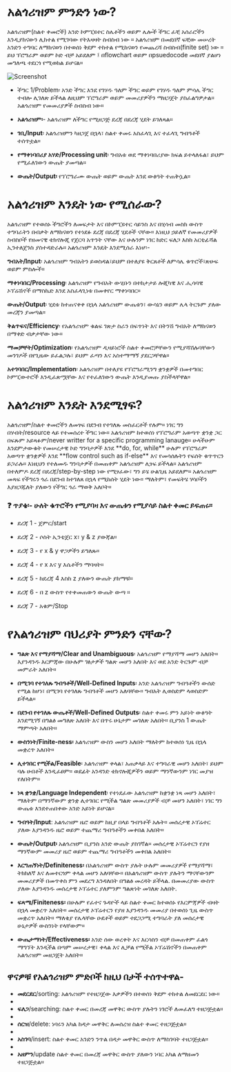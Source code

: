 
<h1>አልጎሪዝም ምንድን ነው?</h1>
<p>

አልጎሪዝም(ስልተ ቀመሮች) አንድ ኮምፒዩተር ስሌቶችን ወይም ሌሎች ችግር ፈቺ አሰራሮችን እንዲያከናውን ሊከተል የሚገባው የትእዛዛት ስብስብ ነው ። አልጎሪዝም በመደበኛ ፍቺው መሠረት አንድን ተግባር ለማከናወን በተወሰነ ቅደም ተከተል የሚከናወን የመጨረሻ ስብስብ(finite set) ነው ። ይህ ፕሮግራም ወይም ኮድ ብቻ አይደለም ፤ በflowchart ወይም በpsuedocode መደበኛ ያልሆነ መግለጫ ተደርጎ የሚወከል ይሆናል።
</p>


![Screenshot](https://github.com/HenokB/Algorithms-in-Amharic/assets/46082799/58dda912-4bf7-466f-b77c-a9cfa017821b)



- ችግር 1/Problem፡ አንድ ችግር እንደ የገሃዱ ዓለም ችግር ወይም የገሃዱ ዓለም ምሳሌ ችግር ተብሎ ሊገለጽ ይችላል ለዚህም ፕሮግራም ወይም መመሪያዎችን ማዘጋጀት ያስፈልግዎታል። አልጎሪዝም የመመሪያዎች ስብስብ ነው።

- **አልጎሪዝም፡**- አልጎሪዝም ለችግር የሚዘጋጅ ደረጃ በደረጃ ሂደት ይገለጻል። </br>
- **ገቢ/Input**፡ አልጎሪዝምን ካዘጋጀ በኋላ፣ ስልተ ቀመሩ አስፈላጊ እና ተፈላጊ ግብዓቶች ተሰጥቷል።</br>
- **የማቀነባበሪያ አሃድ/Processing unit**፡ ግብአቱ ወደ ማቀነባበሪያው ክፍል ይተላለፋል፣ ይህም የሚፈለገውን ውጤት ያመጣል።</br>
- **ውጤት/Output፡** የፕሮግራሙ ውጤት ወይም ውጤት እንደ ውፅዓት ተጠቅሷል።</br>




<h1>አልጎሪዝም እንዴት ነው የሚሰራው?</h1>
<p>
አልጎሪዝም የተወሰኑ ችግሮችን ለመፍታት እና በኮምፒዩተር ሳይንስ እና በሂሳብ መስክ ውስጥ ተግባራትን በብቃት ለማከናወን የተነደፉ ደረጃ በደረጃ ሂደቶች ናቸው። እነዚህ ኃይለኛ የመመሪያዎች ስብስቦች የዘመናዊ ቴክኖሎጂ የጀርባ አጥንት ናቸው እና ሁሉንም ነገር ከድር ፍለጋ እስከ አርቲፊሻል ኢንተለጀንስ ያስተዳድራሉ። አልጎሪዝም እንዴት እንደሚሰራ እነሆ፡-

**ግብአት/Input**፡ አልጎሪዝም ግብአትን ይወስዳል፣ይህም በተለያዩ ቅርጸቶች ለምሳሌ ቁጥሮች፣ጽሁፍ ወይም ምስሎች።

**ማቀነባበር/Processing**፡ አልጎሪዝም የግብአት ውሂቡን በተከታታይ ሎጂካዊ እና ሒሳባዊ ኦፕሬሽኖች በማስኬድ እንደ አስፈላጊነቱ በመቀየር ማቀነባበር።

**ውጤት/Output**፡ ሂደቱ ከተጠናቀቀ በኋላ አልጎሪዝም ውጤቱን፣ ውሳኔን ወይም ሌላ ትርጉም ያለው መረጃን ያመጣል።

**ቅልጥፍና/Efficiency**፡ የአልጎሪዝም ቁልፍ ገጽታ ስራን በፍጥነት እና በትንሽ ግብአት ለማከናወን በማቀድ ብቃታቸው ነው።

**ማመቻቸት/Optimization**፡ የአልጎሪዝም ዲዛይነሮች ስልተ ቀመሮቻቸውን የሚያሻሽሉባቸውን መንገዶች በየጊዜው ይፈልጋሉ፣ ይህም ፈጣን እና አስተማማኝ ያደርጋቸዋል።

**አተገባበር/Implementation**፡ አልጎሪዝም በተለያዩ የፕሮግራሚንግ ቋንቋዎች በመተግበር ኮምፒውተሮች እንዲፈጽሟቸው እና የተፈለገውን ውጤት እንዲያመጡ ያስችላቸዋል።
</p>

<h1>አልጎሪዝም እንዴት እንደሚፃፍ?</h1>

<p>
አልጎሪዝም/ስልተ ቀመሮችን ለመፃፍ በደንብ የተገለጹ መስፈርቶች የሉም። ነገር ግን በሃብት/resource ላይ የተመሰረተ ችግር ነው። አልጎሪዝም ከተወሰነ የፕሮግራም አወጣጥ ቋንቋ ጋር በፍጹም አይጻፉም/never writter for a specific programming lanauge።
ሁላችሁም እንደምታውቁት የመሠረታዊ ኮድ ግንባታዎች እንደ **do, for, while** ሁሉም የፕሮግራም አወጣጥ ቋንቋዎች እንደ **flow control such as if-else** እና የመሳሰሉትን የፍሰት ቁጥጥርን ይጋራሉ። እነዚህን የተለመዱ ግንባታዎች በመጠቀም አልጎሪዝም ሊፃፍ ይችላል።
አልጎሪዝም በተለምዶ ደረጃ በደረጃ/step-by-step ነው የሚፃፈው፣ ግን ይሄ ሁልጊዜ አይደለም። አልጎሪዝም መጻፍ የችግሩን ጎራ በደንብ ከተገለጸ በኋላ የሚከሰት ሂደት ነው። ማለትም፣ የመፍትሄ ሃሳቦችን እያዘጋጁለት ያለውን የችግር ጎራ ማወቅ አለቦት።
</p>


### ❓ ጥያቄ፡- ሁለት ቁጥሮችን የሚያባዛ እና ውጤቱን የሚያሳይ ስልተ ቀመር ይፍጠሩ።

- ደረጃ 1 - ጀምር/start

- ደረጃ 2 - ሶስት ኢንቲጀር x፣ y & z ያውጃል። 

- ደረጃ 3 - የ x & y ዋጋዎችን ይግለጹ። 

- ደረጃ 4 - የ x እና y እሴቶችን ማባዛት። 

- ደረጃ 5 - ከደረጃ 4 እስከ z ያለውን ውጤት ያከማቹ።

- ደረጃ 6 - በ z ውስጥ የተቀመጠውን ውጤት ውጣ ።

- ደረጃ 7 - አቁም/Stop


# የአልጎሪዝም ባህሪያት ምንድን ናቸው?

- **ግልጽ እና የማያሻማ/Clear and Unambiguous**፡ አልጎሪዝም የማያሻማ መሆን አለበት። እያንዳንዱ እርምጃው በሁሉም ገፅታዎች ግልጽ መሆን አለበት እና ወደ አንድ ትርጉም ብቻ መምራት አለበት።
  
- **በሚገባ የተገለጹ ግብዓቶች/Well-Defined Inputs**፡ አንድ አልጎሪዝም ግብዓቶችን ውሰድ የሚል ከሆነ፣ በሚገባ የተገለጹ ግብዓቶች መሆን አለባቸው። ግብአት ሊወስድም ላወስድም ይችላል።
  
- **በደንብ የተገለጹ ውጤቶች/Well-Defined Outputs**፡ ስልተ ቀመሩ ምን አይነት ውፅዓት እንደሚገኝ በግልፅ መግለጽ አለበት እና በጥሩ ሁኔታም መገለጽ አለበት። ቢያንስ 1 ውጤት ማምጣት አለበት።
  
- **ውስንነት/Finite-ness፡** አልጎሪዝም ውስን መሆን አለበት ማለትም ከተወሰነ ጊዜ በኋላ መቋረጥ አለበት።
  
- **ሊተገበር የሚችል/Feasible**፡ አልጎሪዝም ቀላል፣ አጠቃላይ እና ተግባራዊ መሆን አለበት፣ ይህም ባሉ ሀብቶች እንዲፈፀም። ወደፊት አንዳንድ ቴክኖሎጂዎችን ወይም ማንኛውንም ነገር መያዝ የለበትም።
  
- **ነጻ ቋንቋ/Language Independent**፡ የተነደፈው አልጎሪዝም ከቋንቋ ነጻ መሆን አለበት፣ ማለትም በማንኛውም ቋንቋ ሊተገበር የሚችል ግልጽ መመሪያዎች ብቻ መሆን አለበት፣ ነገር ግን ውጤቱ እንደተጠበቀው አንድ አይነት ይሆናል።

- **ግብዓት/Input**: አልጎሪዝም ዜሮ ወይም ከዚያ በላይ ግብዓቶች አሉት። መሰረታዊ ኦፕሬተር ያለው እያንዳንዱ ዜሮ ወይም ተጨማሪ ግብዓቶችን መቀበል አለበት።

- **ውጤት/Output፡** አልጎሪዝም ቢያንስ አንድ ውጤት ያስገኛል። መሰረታዊ ኦፕሬተርን የያዘ ማንኛውም መመሪያ ዜሮ ወይም ተጨማሪ ግብዓቶችን መቀበል አለበት።

- **እርግጠኝነት/Definiteness፡** በአልጎሪዝም ውስጥ ያሉት ሁሉም መመሪያዎች የማያሻማ፣ ትክክለኛ እና ለመተርጎም ቀላል መሆን አለባቸው። በአልጎሪዝም ውስጥ ያሉትን ማናቸውንም መመሪያዎች በመጥቀስ ምን መደረግ እንዳለበት በግልፅ መረዳት ይችላል. በመመሪያው ውስጥ ያለው እያንዳንዱ መሰረታዊ ኦፕሬተር ያለምንም ግልጽነት መገለጽ አለበት.

- **ፍጻሜ/Finiteness፡** በሁሉም የፈተና ጉዳዮች ላይ ስልተ ቀመር ከተወሰኑ የእርምጃዎች ብዛት በኋላ መቋረጥ አለበት። መሰረታዊ ኦፕሬተርን የያዘ እያንዳንዱ መመሪያ በተወሰነ ጊዜ ውስጥ መቋረጥ አለበት። ማለቂያ የሌላቸው ዑደቶች ወይም ተደጋጋሚ ተግባራት ያለ መሰረታዊ ሁኔታዎች ውስንነት የላቸውም።
  
- **ውጤታማነት/Effectiveness፡** አንድ ሰው ወረቀት እና እርሳስን ብቻ በመጠቀም ፈልጎ ማግኘት እንዲችል በጣም መሠረታዊ፣ ቀላል እና ሊቻል የሚችል ኦፕሬሽኖችን በመጠቀም አልጎሪዝም መዘጋጀት አለበት።


## ዋናዎቹ የአልጎሪዝም ምድቦች ከዚህ በታች ተሰጥተዋል-

- **መደርደር**/sorting: አልጎሪዝም የተዘጋጀው እቃዎችን በተወሰነ ቅደም ተከተል ለመደርደር ነው።
- 
- **ፍለጋ**/searching: ስልተ ቀመር በመረጃ መዋቅር ውስጥ ያሉትን ነገሮች ለመፈለግ ተዘጋጅቷል።
- 
- **ሰርዝ**/delete: ነባሩን አካል ከዳታ መዋቅር ለመሰረዝ ስልተ ቀመር ተዘጋጅቷል።
- 
- **አስገባ**/insert: ስልተ ቀመር አንድን ንጥል በዳታ መዋቅር ውስጥ ለማስገባት ተዘጋጅቷል።
- 
- **አዘምን**/update ስልተ ቀመር በመረጃ መዋቅር ውስጥ ያለውን ነባር አካል ለማዘመን ተዘጋጅቷል።